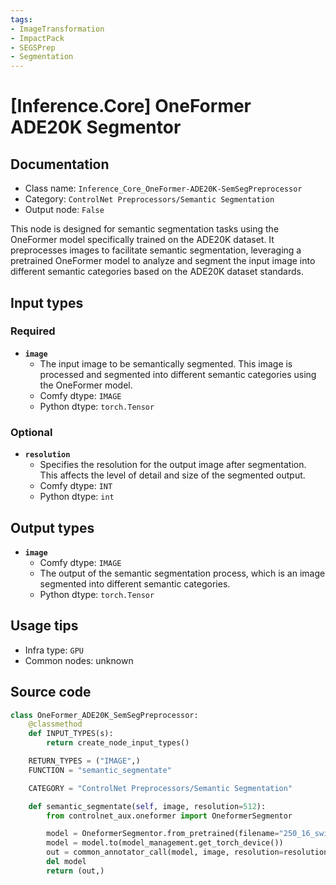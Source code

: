 ```yaml
---
tags:
- ImageTransformation
- ImpactPack
- SEGSPrep
- Segmentation
---
```


# [Inference.Core] OneFormer ADE20K Segmentor
## Documentation
- Class name: `Inference_Core_OneFormer-ADE20K-SemSegPreprocessor`
- Category: `ControlNet Preprocessors/Semantic Segmentation`
- Output node: `False`

This node is designed for semantic segmentation tasks using the OneFormer model specifically trained on the ADE20K dataset. It preprocesses images to facilitate semantic segmentation, leveraging a pretrained OneFormer model to analyze and segment the input image into different semantic categories based on the ADE20K dataset standards.
## Input types
### Required
- **`image`**
    - The input image to be semantically segmented. This image is processed and segmented into different semantic categories using the OneFormer model.
    - Comfy dtype: `IMAGE`
    - Python dtype: `torch.Tensor`
### Optional
- **`resolution`**
    - Specifies the resolution for the output image after segmentation. This affects the level of detail and size of the segmented output.
    - Comfy dtype: `INT`
    - Python dtype: `int`
## Output types
- **`image`**
    - Comfy dtype: `IMAGE`
    - The output of the semantic segmentation process, which is an image segmented into different semantic categories.
    - Python dtype: `torch.Tensor`
## Usage tips
- Infra type: `GPU`
- Common nodes: unknown


## Source code
```python
class OneFormer_ADE20K_SemSegPreprocessor:
    @classmethod
    def INPUT_TYPES(s):
        return create_node_input_types()

    RETURN_TYPES = ("IMAGE",)
    FUNCTION = "semantic_segmentate"

    CATEGORY = "ControlNet Preprocessors/Semantic Segmentation"

    def semantic_segmentate(self, image, resolution=512):
        from controlnet_aux.oneformer import OneformerSegmentor

        model = OneformerSegmentor.from_pretrained(filename="250_16_swin_l_oneformer_ade20k_160k.pth")
        model = model.to(model_management.get_torch_device())
        out = common_annotator_call(model, image, resolution=resolution)
        del model
        return (out,)

```
